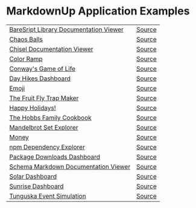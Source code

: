 # MarkdownUp Application Examples

| | |
| ------- | ------ |
| [BareSript Library Documentation Viewer] | [Source][BareSript Library Documentation Viewer Source] |
| [Chaos Balls] | [Source][Chaos Balls Source] |
| [Chisel Documentation Viewer] | [Source][Chisel Documentation Viewer Source] |
| [Color Ramp] | [Source][Color Ramp Source] |
| [Conway's Game of Life] | [Source][Conway's Game of Life Source] |
| [Day Hikes Dashboard] | [Source][Day Hikes Dashboard Source] |
| [Emoji] | [Source][Emoji Source] |
| [The Fruit Fly Trap Maker] | [Source][The Fruit Fly Trap Maker Source] |
| [Happy Holidays!] | [Source][Happy Holidays! Source] |
| [The Hobbs Family Cookbook] | [Source][The Hobbs Family Cookbook Source] |
| [Mandelbrot Set Explorer] | [Source][Mandelbrot Set Explorer Source] |
| [Money] | [Source][Money Source] |
| [npm Dependency Explorer] | [Source][npm Dependency Explorer Source] |
| [Package Downloads Dashboard] | [Source][Package Downloads Dashboard Source] |
| [Schema Markdown Documentation Viewer] | [Source][Schema Markdown Documentation Viewer Source] |
| [Solar Dashboard] | [Source][Solar Dashboard Source] |
| [Sunrise Dashboard] | [Source][Sunrise Dashboard Source] |
| [Tunguska Event Simulation] | [Source][Tunguska Event Simulation Source] |

[BareSript Library Documentation Viewer]: https://craigahobbs.github.io/bare-script/library/
[BareSript Library Documentation Viewer Source]: https://github.com/craigahobbs/bare-script/blob/main/static/library/app.bare

[Chaos Balls]: https://craigahobbs.github.io/chaosBalls/
[Chaos Balls Source]: https://craigahobbs.github.io/chaosBalls/#view=markdown

[Chisel Documentation Viewer]: https://craigahobbs.github.io/chisel/example/#var.vName='chisel_doc_request'
[Chisel Documentation Viewer Source]: https://github.com/craigahobbs/chisel/blob/main/src/chisel/static/chiselDoc.bare

[Color Ramp]: https://craigahobbs.github.io/color-ramp/
[Color Ramp Source]: https://github.com/craigahobbs/craigahobbs.github.io/blob/main/color-ramp/colorRamp.bare

[Conway's Game of Life]: https://craigahobbs.github.io/life/
[Conway's Game of Life Source]: https://craigahobbs.github.io/life/#view=markdown

[Day Hikes Dashboard]: https://craigahobbs.github.io/day-hikes/
[Day Hikes Dashboard Source]: https://craigahobbs.github.io/day-hikes/#view=markdown

[Emoji]: https://craigahobbs.github.io/emoji/
[Emoji Source]: https://github.com/craigahobbs/craigahobbs.github.io/blob/main/emoji/emoji.bare

[The Fruit Fly Trap Maker]: https://craigahobbs.github.io/fruit-fly-trap/
[The Fruit Fly Trap Maker Source]: https://craigahobbs.github.io/fruit-fly-trap/#view=markdown

[Happy Holidays!]: https://craigahobbs.github.io/happy-holidays/
[Happy Holidays! Source]: https://craigahobbs.github.io/happy-holidays/#view=markdown

[The Hobbs Family Cookbook]: https://craigahobbs.github.io/hobbs-family-cookbook/
[The Hobbs Family Cookbook Source]: https://github.com/craigahobbs/hobbs-family-cookbook

[Mandelbrot Set Explorer]: https://craigahobbs.github.io/mandelbrot/
[Mandelbrot Set Explorer Source]: https://craigahobbs.github.io/mandelbrot/#view=markdown

[Money]: https://craigahobbs.github.io/money/
[Money Source]: https://github.com/craigahobbs/craigahobbs.github.io/blob/main/money/money.bare

[npm Dependency Explorer]: https://craigahobbs.github.io/npm-dependency-explorer/
[npm Dependency Explorer Source]: https://github.com/craigahobbs/npm-dependency-explorer

[Package Downloads Dashboard]: https://craigahobbs.github.io/downloads/
[Package Downloads Dashboard Source]: https://github.com/craigahobbs/craigahobbs.github.io/blob/main/downloads/downloads.bare

[Schema Markdown Documentation Viewer]: https://craigahobbs.github.io/schema-markdown-doc/doc/
[Schema Markdown Documentation Viewer Source]: https://github.com/craigahobbs/schema-markdown-doc/blob/main/static/doc/app.bare

[Solar Dashboard]: https://craigahobbs.github.io/solar/
[Solar Dashboard Source]: https://craigahobbs.github.io/solar/#view=markdown

[Sunrise Dashboard]: https://craigahobbs.github.io/sunrise/
[Sunrise Dashboard Source]: https://craigahobbs.github.io/sunrise/#view=markdown

[Tunguska Event Simulation]: https://craigahobbs.github.io/tunguska/
[Tunguska Event Simulation Source]: https://github.com/craigahobbs/craigahobbs.github.io/blob/main/tunguska/tunguska.bare
